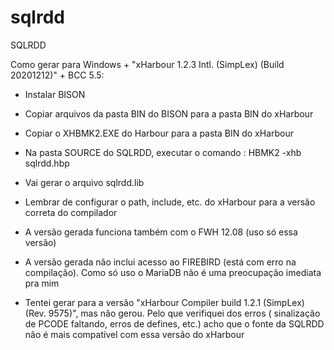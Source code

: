 # sqlrdd
SQLRDD

Como gerar para Windows + "xHarbour 1.2.3 Intl. (SimpLex) (Build 20201212)" + BCC 5.5:

- Instalar BISON
- Copiar arquivos da pasta BIN do BISON para a pasta BIN do xHarbour
- Copiar o XHBMK2.EXE do Harbour para a pasta BIN do xHarbour
- Na pasta SOURCE do SQLRDD, executar o comando :
  HBMK2 -xhb sqlrdd.hbp

- Vai gerar o arquivo sqlrdd.lib

- Lembrar de configurar o path, include, etc. do xHarbour para a versão correta do compilador

- A versão gerada funciona também com o FWH 12.08 (uso só essa versão)

- A versão gerada não inclui acesso ao FIREBIRD (está com erro na compilação). Como só uso o MariaDB não
  é uma preocupação imediata pra mim

- Tentei gerar para a versão "xHarbour Compiler build 1.2.1 (SimpLex) (Rev. 9575)", mas não gerou. Pelo que
  verifiquei dos erros ( sinalização de PCODE faltando, erros de defines, etc.) acho que o fonte da SQLRDD
  não é mais compatível com essa versão do xHarbour

